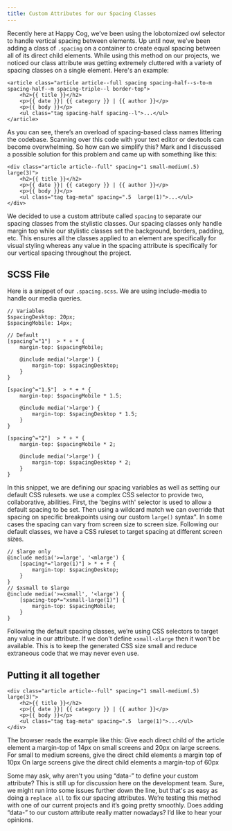 ```yaml
---
title: Custom Attributes for our Spacing Classes
---
```


Recently here at Happy Cog, we’ve been using the lobotomized owl selector to handle vertical spacing between elements. Up until now, we’ve been adding a class of `.spacing` on a container to create equal spacing between all of its direct child elements. While using this method on our projects, we noticed our class attribute was getting extremely cluttered with a variety of spacing classes on a single element. Here's an example:

```
<article class="article article--full spacing spacing-half--s-to-m spacing-half--m spacing-triple--l border-top">
    <h2>{{ title }}</h2>
    <p>{{ date }}| {{ category }} | {{ author }}</p>
    <p>{{ body }}</p>
    <ul class="tag spacing-half spacing--l">...</ul>
</article>
```

As you can see, there’s an overload of spacing-based class names littering the codebase. Scanning over this code with your text editor or devtools can become overwhelming. So how can we simplify this? Mark and I discussed a possible solution for this problem and came up with something like this:

```
<div class="article article--full" spacing="1 small-medium(.5) large(3)">
    <h2>{{ title }}</h2>
    <p>{{ date }}| {{ category }} | {{ author }}</p>
    <p>{{ body }}</p>
    <ul class="tag tag-meta" spacing=".5  large(1)">...</ul>
</div>
```

We decided to use a custom attribute called `spacing` to separate our spacing classes from the stylistic classes. Our spacing classes only handle margin top while our stylistic classes set the background, borders, padding, etc. This ensures all the classes applied to an element are specifically for visual styling whereas any value in the spacing attribute is specifically for our vertical spacing throughout the project.

## SCSS File
Here is a snippet of our `.spacing.scss`. We are using include-media to handle our media queries.

```
// Variables
$spacingDesktop: 20px;
$spacingMobile: 14px;

// Default
[spacing^="1"]  > * + * {
    margin-top: $spacingMobile;

    @include media('>large') {
        margin-top: $spacingDesktop;
    }
}

[spacing^="1.5"]  > * + * {
    margin-top: $spacingMobile * 1.5;

    @include media('>large') {
        margin-top: $spacingDesktop * 1.5;
    }
}

[spacing^="2"]  > * + * {
    margin-top: $spacingMobile * 2;

    @include media('>large') {
        margin-top: $spacingDesktop * 2;
    }
}
```

In this snippet, we are defining our spacing variables as well as setting our default CSS rulesets. we use a complex CSS selector to provide two, collaborative, abilities. First, the 'begins with' selector is used to allow a default spacing to be set. Then using a wildcard match we can override that spacing on specific breakpoints using our custom `large()` syntax". In some cases the spacing can vary from screen size to screen size. Following our default classes, we have a CSS ruleset to target spacing at different screen sizes.

```
// $large only
@include media('>=large', '<mlarge') {
    [spacing*="large(1)"] > * + * {
        margin-top: $spacingDesktop;
    }
}
// $xsmall to $large
@include media('>=xsmall', '<large') {
    [spacing-top*="xsmall-large(1)"] {
        margin-top: $spacingMobile;
    }
}
```

Following the default spacing classes, we’re using CSS selectors to target any value in our attribute. If we don't define `xsmall-xlarge` then it won't be available. This is to keep the generated CSS size small and reduce extraneous code that we may never even use.

## Putting it all together

```
<div class="article article--full" spacing="1 small-medium(.5) large(3)">
    <h2>{{ title }}</h2>
    <p>{{ date }}| {{ category }} | {{ author }}</p>
    <p>{{ body }}</p>
    <ul class="tag tag-meta" spacing=".5  large(1)">...</ul>
</div>
```

The browser reads the example like this:
Give each direct child of the article element a margin-top of 14px on small screens and 20px on large screens.
For small to medium screens, give the direct child elements a margin top of 10px
On large screens give the direct child elements a margin-top of 60px

Some may ask, why aren't you using “data-” to define your custom attribute? This is still up for discussion here on the development team. Sure, we might run into some issues further down the line, but that's as easy as doing a `replace all` to fix our spacing attributes. We’re testing this method with one of our current projects and it’s going pretty smoothly. Does adding “data-” to our custom attribute really matter nowadays? I’d like to hear your opinions.
